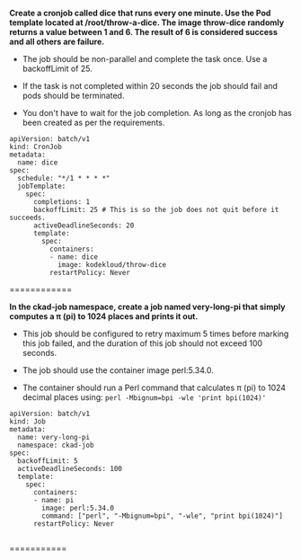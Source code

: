 **Create a cronjob called dice that runs every one minute. Use the Pod template located at /root/throw-a-dice. The image throw-dice randomly returns a value between 1 and 6. The result of 6 is considered success and all others are failure.**

* The job should be non-parallel and complete the task once. Use a backoffLimit of 25.

* If the task is not completed within 20 seconds the job should fail and pods should be terminated.


* You don't have to wait for the job completion. As long as the cronjob has been created as per the requirements.

```
apiVersion: batch/v1
kind: CronJob
metadata:
  name: dice
spec:
  schedule: "*/1 * * * *"
  jobTemplate:
    spec:
      completions: 1
      backoffLimit: 25 # This is so the job does not quit before it succeeds.
      activeDeadlineSeconds: 20
      template:
        spec:
          containers:
          - name: dice
            image: kodekloud/throw-dice
          restartPolicy: Never

```
============

**In the ckad-job namespace, create a job named very-long-pi that simply computes a π (pi) to 1024 places and prints it out.**

* This job should be configured to retry maximum 5 times before marking this job failed, and the duration of this job should not exceed 100 seconds.

* The job should use the container image perl:5.34.0.

* The container should run a Perl command that calculates π (pi) to 1024 decimal places using: `perl -Mbignum=bpi -wle 'print bpi(1024)'`


```
apiVersion: batch/v1
kind: Job
metadata:
  name: very-long-pi
  namespace: ckad-job
spec:
  backoffLimit: 5
  activeDeadlineSeconds: 100
  template:
    spec:
      containers:
      - name: pi
        image: perl:5.34.0
        command: ["perl", "-Mbignum=bpi", "-wle", "print bpi(1024)"]
      restartPolicy: Never


```
===========